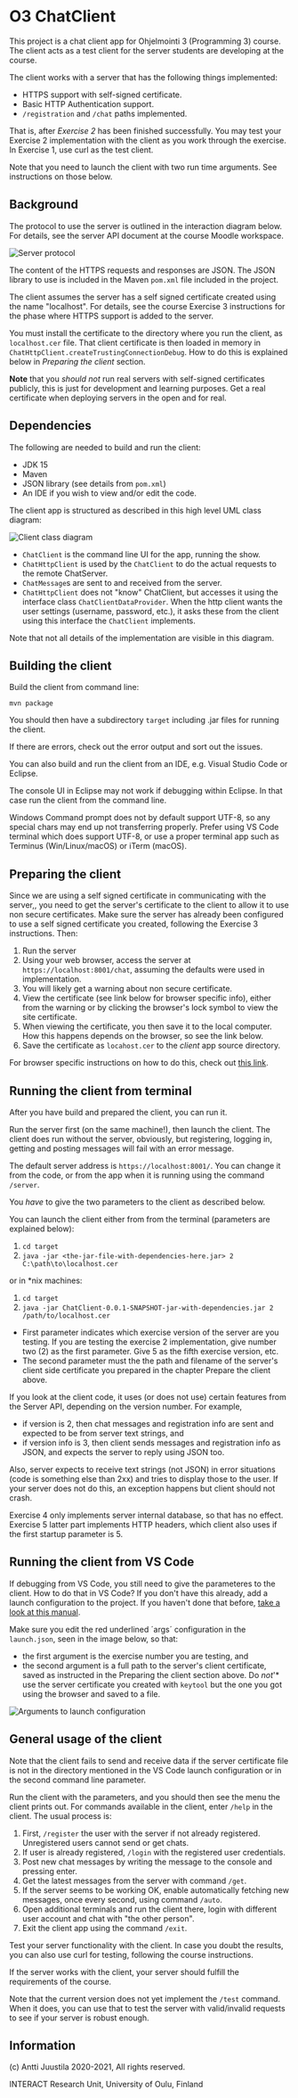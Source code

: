 # O3 ChatClient

This project is a chat client app for Ohjelmointi 3 (Programming 3) course. The client acts
as a test client for the server students are developing at the course.

The client works with a server that has the following things implemented:

* HTTPS support with self-signed certificate.
* Basic HTTP Authentication support.
* `/registration` and `/chat` paths implemented.

That is, after *Exercise 2* has been finished successfully. You may test your
Exercise 2 implementation with the client as you work through the exercise.
In Exercise 1, use curl as the test client.

Note that you need to launch the client with two run time arguments. See instructions on
those below.

## Background

The protocol to use the server is outlined in the interaction diagram below. For details,
see the server API document at the course Moodle workspace.

![Server protocol](O3-chat-protocol.png)

The content of the HTTPS requests and responses are JSON. The JSON library to use is
included in the Maven `pom.xml` file included in the project.

The client assumes the server has a self signed certificate created using the name "localhost".
For details, see the course Exercise 3 instructions for the phase where HTTPS support is added
to the server.

You must install the certificate to the directory where you run the client, as `localhost.cer` file.
That client certificate is then loaded in memory in `ChatHttpClient.createTrustingConnectionDebug`.
How to do this is explained below in *Preparing the client* section.

**Note** that you *should not* run real servers with self-signed certificates publicly, this is just for development
and learning purposes. Get a real certificate when deploying servers in the open and for real.

## Dependencies

The following are needed to build and run the client:

* JDK 15
* Maven
* JSON library (see details from `pom.xml`)
* An IDE if you wish to view and/or edit the code.

The client app is structured as described in this high level UML class diagram:

![Client class diagram](O3-chat-client-classes.png)

* `ChatClient` is the command line UI for the app, running the show.
* `ChatHttpClient` is used by the `ChatClient` to do the actual requests to the remote ChatServer.
* `ChatMessage`s are sent to and received from the server.
* `ChatHttpClient` does not "know" ChatClient, but accesses it using the interface class `ChatClientDataProvider`. When the http client wants the user settings (username, password, etc.), it asks these from the client using this interface the `ChatClient` implements.

Note that not all details of the implementation are visible in this diagram.

## Building the client

Build the client from command line:

`mvn package`

You should then have a subdirectory `target` including .jar files for running the client.

If there are errors, check out the error output and sort out the issues.

You can also build and run the client from an IDE, e.g. Visual Studio Code or Eclipse.

The console UI in Eclipse may not work if debugging within Eclipse. In that case run the client
from the command line.

Windows Command prompt does not by default support UTF-8, so any special chars may end up not transferring
properly. Prefer using VS Code terminal which does support UTF-8, or use a proper terminal
app such as Terminus (Win/Linux/macOS) or iTerm (macOS).

## Preparing the client

Since we are using a self signed certificate in communicating with the server,, you need to get the 
server's certificate to the client to allow it to use non secure certificates. Make sure the
server has already been configured to use a self signed certificate you created, following
the Exercise 3 instructions. Then:

1. Run the server
1. Using your web browser, access the server at `https://localhost:8001/chat`, assuming the defaults were used in implementation.
1. You will likely get a warning about non secure certificate.
1. View the certificate (see link below for browser specific info), either from the warning or by clicking the browser's lock symbol to view the site certificate.
1. When viewing the certificate, you then save it to the local computer. How this happens depends on the browser, so see the link below.
1. Save the certificate as `locahost.cer` to the *client* app source directory.

For browser specific instructions on how to do this, check out [this link](https://www.shellhacks.com/get-ssl-certificate-from-server-site-url-export-download/).

## Running the client from terminal

After you have build and prepared the client, you can run it.

Run the server first (on the same machine!), then launch the client. The client does run without 
the server, obviously, but registering, logging in, getting and posting messages will fail with an
error message.

The default server address is `https://localhost:8001/`. You can change it from the code, or from the
app when it is running using the command `/server`.

You *have* to give the two parameters to the client as described below.

You can launch the client either from from the terminal (parameters are explained below):

1. `cd target`
1. `java -jar <the-jar-file-with-dependencies-here.jar> 2 C:\path\to\localhost.cer`

or in *nix machines:

1. `cd target`
1. `java -jar ChatClient-0.0.1-SNAPSHOT-jar-with-dependencies.jar 2 /path/to/localhost.cer`

* First parameter indicates which exercise version of the server are you testing. If you are testing
the exercise 2 implementation, give number two (2) as the first parameter. Give 5 as the fifth
exercise version, etc.
* The second parameter must the the path and filename of the server's client side certificate you 
prepared in the chapter Prepare the client above.

If you look at the client code, it uses (or does not use) certain features from the Server API, 
depending on the version number. For example, 

* if version is 2, then chat messages and registration info are sent and expected to be from server text strings, and
* if version info is 3, then client sends messages and registration info as JSON, and
expects the server to reply using JSON too.

Also, server expects to receive text strings (not JSON) in error situations (code is something else than 2xx) 
and tries to display those to the user. If your server does not do this, an exception happens but client
should not crash.

Exercise 4 only implements server internal database, so that has no effect. Exercise 5 latter part implements
HTTP headers, which client also uses if the first startup parameter is 5.

## Running the client from VS Code

If debugging from VS Code, you still need to give the parameteres to the client. How to do that in
VS Code? If you don't have this already, add a launch configuration to the project. If you haven't
done that before, [take a look at this manual](https://code.visualstudio.com/docs/editor/debugging#_launch-configurations).  

Make sure you edit the red underlined ´args´ configuration in the `launch.json`, seen in the image below, so that:

* the first argument is the exercise number you are testing, and
* the second argument is a full path to the server's client certificate, saved as instructed 
in the Preparing the client section above. Do *not*'* use the server certificate you created with `keytool`
but the one you got using the browser and saved to a file.

![Arguments to launch configuration](launch-config-json.png)

## General usage of the client

Note that the client fails to send and receive data if the server certificate file is not
in the directory mentioned in the VS Code launch configuration or in the second command line parameter.

Run the client with the parameters, and you should then see the menu the client prints out. For commands 
available in the client, enter `/help` in the client. The usual process is:

1. First, `/register` the user with the server if not already registered. Unregistered users cannot send or get chats.
1. If user is already registered, `/login` with the registered user credentials.
1. Post new chat messages by writing the message to the console and pressing enter.
1. Get the latest messages from the server with command `/get`.
1. If the server seems to be working OK, enable automatically fetching new messages, once every second, using command `/auto`.
1. Open additional terminals and run the client there, login with different user account and chat with "the other person".
1. Exit the client app using the command `/exit`.

Test your server functionality with the client. In case you doubt the results, you can also use curl for
testing, following the course instructions.

If the server works with the client, your server should fulfill the requirements of the course.

Note that the current version does not yet implement the `/test` command. When it does, you can
use that to test the server with valid/invalid requests to see if your server is robust enough.

## Information

(c) Antti Juustila 2020-2021, All rights reserved.

INTERACT Research Unit, University of Oulu, Finland